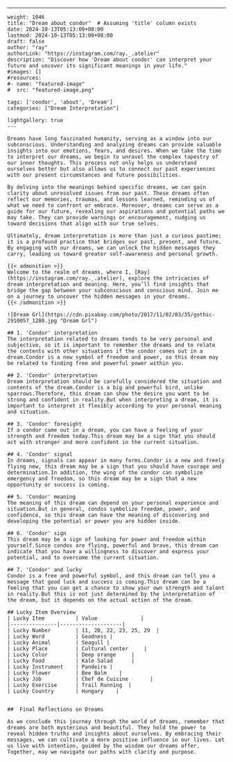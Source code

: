 ---
    weight: 1046
    title: "Dream about condor"  # Assuming 'title' column exists
    date: 2024-10-13T05:13:00+08:00
    lastmod: 2024-10-13T05:13:00+08:00
    draft: false
    author: "ray"
    authorLink: "https://instagram.com/ray._.atelier"
    description: "Discover how 'Dream about condor' can interpret your future and uncover its significant meanings in your life."
    #images: []
    #resources:
    #- name: "featured-image"
    #  src: "featured-image.png"
    
    tags: ['condor', 'about', 'Dream']
    categories: ["Dream Interpretation"]
    
    lightgallery: true
    ---
    
    Dreams have long fascinated humanity, serving as a window into our subconscious. Understanding and analyzing dreams can provide valuable insights into our emotions, fears, and desires. When we take the time to interpret our dreams, we begin to unravel the complex tapestry of our inner thoughts. This process not only helps us understand ourselves better but also allows us to connect our past experiences with our present circumstances and future possibilities.
    
    By delving into the meanings behind specific dreams, we can gain clarity about unresolved issues from our past. These dreams often reflect our memories, traumas, and lessons learned, reminding us of what we need to confront or embrace. Moreover, dreams can serve as a guide for our future, revealing our aspirations and potential paths we may take. They can provide warnings or encouragement, nudging us toward decisions that align with our true selves.
    
    Ultimately, dream interpretation is more than just a curious pastime; it is a profound practice that bridges our past, present, and future. By engaging with our dreams, we can unlock the hidden messages they carry, leading us toward greater self-awareness and personal growth.
    
    {{< admonition >}}
    Welcome to the realm of dreams, where I, [Ray](https://instagram.com/ray._.atelier), explore the intricacies of dream interpretation and meaning. Here, you’ll find insights that bridge the gap between your subconscious and conscious mind. Join me on a journey to uncover the hidden messages in your dreams.
    {{< /admonition >}}
    
    ![Dream Grl](https://cdn.pixabay.com/photo/2017/11/02/03/35/gothic-2910057_1280.jpg "Dream Grl")
    
    ## 1. 'Condor' interpretation
    The interpretation related to dreams tends to be very personal and subjective, so it is important to remember the dreams and to relate the contents with other situations if the condor comes out in a dream.Condor is a new symbol of freedom and power, so this dream may be related to finding free and powerful power within you.
    
    ## 2. 'Condor' interpretation
    Dream interpretation should be carefully considered the situation and contents of the dream.Condor is a big and powerful bird, unlike sparrows.Therefore, this dream can show the desire you want to be strong and confident in reality.But when interpreting a dream, it is important to interpret it flexibly according to your personal meaning and situation.
    
    ## 3. 'Condor' foresight
    If a condor came out in a dream, you can have a feeling of your strength and freedom today.This dream may be a sign that you should act with stronger and more confident in the current situation.
    
    ## 4. 'Condor' signal
    In dreams, signals can appear in many forms.Condor is a new and freely flying new, this dream may be a sign that you should have courage and determination.In addition, the wing of the condor can symbolize emergency and freedom, so this dream may be a sign that a new opportunity or success is coming.
    
    ## 5. 'Condor' meaning
    The meaning of this dream can depend on your personal experience and situation.But in general, condos symbolize freedom, power, and confidence, so this dream can have the meaning of discovering and developing the potential or power you are hidden inside.
    
    ## 6. 'Condor' sign
    This dream may be a sign of looking for power and freedom within yourself.Since condos are flying, powerful and brave, this dream can indicate that you have a willingness to discover and express your potential, and to overcome the current situation.
    
    ## 7. 'Condor' and lucky
    Condor is a free and powerful symbol, and this dream can tell you a message that good luck and success is coming.This dream can be a feeling that you can get a chance to show your own strength and talent in reality.But this is not just determined by the interpretation of the dream, but it depends on the actual action of the dream.
    
    ## Lucky Item Overview
    | Lucky Item          | Value              |
    |---------------|--------------------|
    | Lucky Number        | 11, 20, 22, 23, 25, 29  |
    | Lucky Word          | Goodness |
    | Lucky Animal        | Seagull |
    | Lucky Place         | Cultural center     |
    | Lucky Color         | Deep orange     |
    | Lucky Food          | Kale Salad      |
    | Lucky Instrument    | Pandeiro |
    | Lucky Flower        | Bee Balm    |
    | Lucky Job           | Chef de Cuisine       |
    | Lucky Exercise      | Trail Running  |
    | Lucky Country       | Hungary    |
    
    
    ##  Final Reflections on Dreams
    
    As we conclude this journey through the world of dreams, remember that dreams are both mysterious and beautiful. They hold the power to reveal hidden truths and insights about ourselves. By embracing their messages, we can cultivate a more positive influence in our lives. Let us live with intention, guided by the wisdom our dreams offer. Together, may we navigate our paths with clarity and purpose.
    